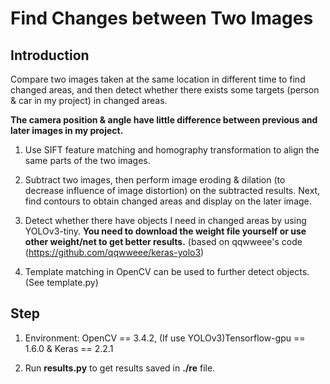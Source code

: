 Find Changes between Two Images
===============================

Introduction
------------

Compare two images taken at the same location in different time to find changed areas, and then detect whether
there exists some targets (person & car in my project) in changed areas.

**The camera position & angle have little difference between previous and later images in my project.**

1. Use SIFT feature matching and homography transformation to align the same parts of the two images.

2. Subtract two images, then perform image eroding & dilation (to decrease influence of image distortion) on the subtracted results.
   Next, find contours to obtain changed areas and display on the later image.

3. Detect whether there have objects I need in changed areas by using YOLOv3-tiny.
   **You need to download the weight file yourself or use other weight/net to get better results.**
   (based on qqwweee's code (https://github.com/qqwweee/keras-yolo3)

4. Template matching in OpenCV can be used to further detect objects. (See template.py)

Step
----

1. Environment: OpenCV == 3.4.2, (If use YOLOv3)Tensorflow-gpu == 1.6.0 & Keras == 2.2.1

2. Run **results.py** to get results saved in **./re** file.
